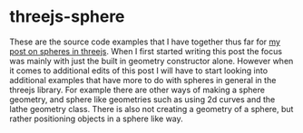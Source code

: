 # threejs-sphere

These are the source code examples that I have together thus far for [my post on spheres in threejs](https://dustinpfister.github.io/2021/05/26/threejs-sphere/). When I first started writing this post the focus was mainly with just the built in geometry constructor alone. However when it comes to additional edits of this post I will have to start looking into additional examples that have more to do with spheres in general in the threejs library. For example there are other ways of making a sphere geometry, and sphere like geometries such as using 2d curves and the lathe geometry class. There is also not creating a geometry of a sphere, but rather positioning objects in a sphere like way.
